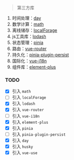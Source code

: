 > 第三方库
1. 时间处理：[day](https://day.js.org)
2. 数学计算：[math](https://mathjs.org)
3. 离线储存：[localForage](https://localforage.docschina.org)
4. js工具库：[lodash](https://www.lodashjs.com)
5. 状态管理：[pinia](https://pinia.vuejs.org)
6. 路由：[vue-router](https://router.vuejs.org)
7. 持久化：[pinia-plugin-persist](https://github.com/Seb-L/pinia-plugin-persist)
8. 国际化：[vue-i18n](https://vue-i18n.intlify.dev)
9. 组件库：[element-plus](https://element-plus.org)

### TODO
- [x] 引入 `math`
- [ ] 引入 `localForage`
- [x] 引入 `lodash`
- [x] 引入 `vue-router`
- [ ] 引入 `vue-i18n`
- [x] 引入 `element-plus`
- [x] 引入 `pinia` 
- [ ] 引入 `pinia-plugin-persist` 
- [x] 引入 `day`
- [x] 引入 `husky` 
- [x] 引入 `vue-use` 
